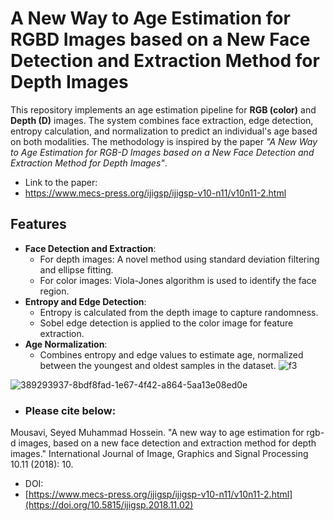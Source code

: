 # A New Way to Age Estimation for RGBD Images based on a New Face Detection and Extraction Method for Depth Images

This repository implements an age estimation pipeline for **RGB (color)** and **Depth (D)** images. The system combines face extraction, edge detection, entropy calculation, and normalization to predict an individual's age based on both modalities. The methodology is inspired by the paper _"A New Way to Age Estimation for RGB-D Images based on a New Face Detection and Extraction Method for Depth Images"_.
- Link to the paper:
- https://www.mecs-press.org/ijigsp/ijigsp-v10-n11/v10n11-2.html
## Features

- **Face Detection and Extraction**:
  - For depth images: A novel method using standard deviation filtering and ellipse fitting.
  - For color images: Viola-Jones algorithm is used to identify the face region.
- **Entropy and Edge Detection**:
  - Entropy is calculated from the depth image to capture randomness.
  - Sobel edge detection is applied to the color image for feature extraction.
- **Age Normalization**:
  - Combines entropy and edge values to estimate age, normalized between the youngest and oldest samples in the dataset.
![f3](https://github.com/user-attachments/assets/2aef3265-8023-4f11-b470-7fa6dcf8d278)

![389293937-8bdf8fad-1e67-4f42-a864-5aa13e08ed0e](https://github.com/user-attachments/assets/99f65071-bdf1-4d19-ad34-a5cddde3ead9)

- ### Please cite below:
Mousavi, Seyed Muhammad Hossein. "A new way to age estimation for rgb-d images, based on a new face detection and extraction method for depth images." International Journal of Image, Graphics and Signal Processing 10.11 (2018): 10.

- DOI:
- [https://www.mecs-press.org/ijigsp/ijigsp-v10-n11/v10n11-2.html](https://doi.org/10.5815/ijigsp.2018.11.02)
